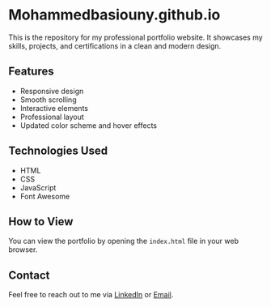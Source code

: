 # Mohammedbasiouny.github.io

This is the repository for my professional portfolio website. It showcases my skills, projects, and certifications in a clean and modern design.

## Features

- Responsive design
- Smooth scrolling
- Interactive elements
- Professional layout
- Updated color scheme and hover effects

## Technologies Used

- HTML
- CSS
- JavaScript
- Font Awesome

## How to View

You can view the portfolio by opening the `index.html` file in your web browser.

## Contact

Feel free to reach out to me via [LinkedIn](https://www.linkedin.com/in/mohamedbasiounyy) or [Email](mailto:MohamedBasiouny.swe@gmail.com).